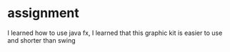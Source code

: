 # assignment
I learned how to use java fx, I learned that this graphic kit is easier to use and shorter than swing
